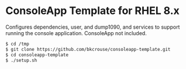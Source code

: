 # ConsoleApp Template for RHEL 8.x

Configures dependencies, user, and dump1090, and services to support running the console application.
ConsoleApp not included.

```bash
$ cd /tmp
$ git clone https://github.com/bkcrouse/consoleapp-template.git
$ cd consoleapp-template
$ ./setup.sh
```
